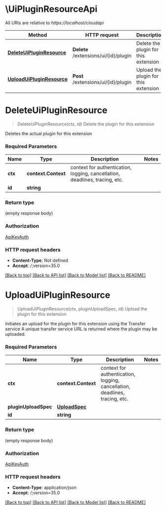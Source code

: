 # \UiPluginResourceApi

All URIs are relative to *https://localhost/cloudapi*

Method | HTTP request | Description
------------- | ------------- | -------------
[**DeleteUiPluginResource**](UiPluginResourceApi.md#DeleteUiPluginResource) | **Delete** /extensions/ui/{id}/plugin | Delete the plugin for this extension
[**UploadUiPluginResource**](UiPluginResourceApi.md#UploadUiPluginResource) | **Post** /extensions/ui/{id}/plugin | Upload the plugin for this extension


# **DeleteUiPluginResource**
> DeleteUiPluginResource(ctx, id)
Delete the plugin for this extension

Deletes the actual plugin for this extension 

### Required Parameters

Name | Type | Description  | Notes
------------- | ------------- | ------------- | -------------
 **ctx** | **context.Context** | context for authentication, logging, cancellation, deadlines, tracing, etc.
  **id** | **string**|  | 

### Return type

 (empty response body)

### Authorization

[ApiKeyAuth](../README.md#ApiKeyAuth)

### HTTP request headers

 - **Content-Type**: Not defined
 - **Accept**: *_/_*;version=35.0

[[Back to top]](#) [[Back to API list]](../README.md#documentation-for-api-endpoints) [[Back to Model list]](../README.md#documentation-for-models) [[Back to README]](../README.md)

# **UploadUiPluginResource**
> UploadUiPluginResource(ctx, pluginUploadSpec, id)
Upload the plugin for this extension

Initiates an upload for the plugin for this extension using the Transfer service A unique transfer service URL is returned where the plugin may be uploaded. 

### Required Parameters

Name | Type | Description  | Notes
------------- | ------------- | ------------- | -------------
 **ctx** | **context.Context** | context for authentication, logging, cancellation, deadlines, tracing, etc.
  **pluginUploadSpec** | [**UploadSpec**](UploadSpec.md)|  | 
  **id** | **string**|  | 

### Return type

 (empty response body)

### Authorization

[ApiKeyAuth](../README.md#ApiKeyAuth)

### HTTP request headers

 - **Content-Type**: application/json
 - **Accept**: *_/_*;version=35.0

[[Back to top]](#) [[Back to API list]](../README.md#documentation-for-api-endpoints) [[Back to Model list]](../README.md#documentation-for-models) [[Back to README]](../README.md)

